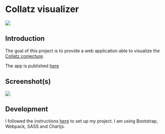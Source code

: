 # Collatz visualizer

<a href="https://github.com/berdal84/collatz-conjecture/actions?query=workflow Node.js CI" title="build">
<img src="https://github.com/berdal84/collatz-conjecture/workflows/Node.js CI/badge.svg" />
</a>

## Introduction

The goal of this project is to provide a web application able to visualize the [Collatz conjecture](https://en.wikipedia.org/wiki/Collatz_conjecture).

The app is published [here](http://collatzvisualizer.42borgata.com)

## Screenshot(s)

<img src="https://user-images.githubusercontent.com/942052/181290375-8c1e068c-48ff-4edd-8ecf-5ecac4aefcdc.png" />

## Development

I followed the instructions [here](https://getbootstrap.com/docs/5.2/getting-started/webpack/) to set up my project. I am using Bootstrap, Webpack, SASS and Chartjs.
